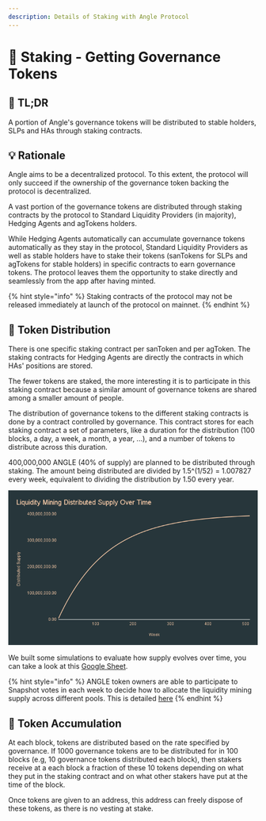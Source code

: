 ```yaml
---
description: Details of Staking with Angle Protocol
---
```


# 🎁 Staking - Getting Governance Tokens

## 🔎 TL;DR

A portion of Angle's governance tokens will be distributed to stable holders, SLPs and HAs through staking contracts.

## 💡 Rationale

Angle aims to be a decentralized protocol. To this extent, the protocol will only succeed if the ownership of the governance token backing the protocol is decentralized.

A vast portion of the governance tokens are distributed through staking contracts by the protocol to Standard Liquidity Providers (in majority), Hedging Agents and agTokens holders.

While Hedging Agents automatically can accumulate governance tokens automatically as they stay in the protocol, Standard Liquidity Providers as well as stable holders have to stake their tokens (sanTokens for SLPs and agTokens for stable holders) in specific contracts to earn governance tokens. The protocol leaves them the opportunity to stake directly and seamlessly from the app after having minted.

{% hint style="info" %}
Staking contracts of the protocol may not be released immediately at launch of the protocol on mainnet.
{% endhint %}

## 💐 Token Distribution

There is one specific staking contract per sanToken and per agToken. The staking contracts for Hedging Agents are directly the contracts in which HAs' positions are stored.

The fewer tokens are staked, the more interesting it is to participate in this staking contract because a similar amount of governance tokens are shared among a smaller amount of people.

The distribution of governance tokens to the different staking contracts is done by a contract controlled by governance. This contract stores for each staking contract a set of parameters, like a duration for the distribution (100 blocks, a day, a week, a month, a year, ...), and a number of tokens to distribute across this duration.

400,000,000 ANGLE (40% of supply) are planned to be distributed through staking. The amount being distributed are divided by 1.5^(1/52) = 1.007827 every week, equivalent to dividing the distribution by 1.50 every year.

![ANGLE Distribution](../.gitbook/assets/Liquidity-Mining-Distributed-Supply-Over-Time.png)

We built some simulations to evaluate how supply evolves over time, you can take a look at this [Google Sheet](https://docs.google.com/spreadsheets/d/1yraSUH_7D-VMnCUsIYWWdW1pxL7bDxN3o0M5japQmeY/edit#gid=0).

{% hint style="info" %}
ANGLE token owners are able to participate to Snapshot votes in each week to decide how to allocate the liquidity mining supply across different pools. This is detailed [here](../governance/voting.md)
{% endhint %}

## 📶 Token Accumulation

At each block, tokens are distributed based on the rate specified by governance. If 1000 governance tokens are to be distributed for in 100 blocks (e.g, 10 governance tokens distributed each block), then stakers receive at a each block a fraction of these 10 tokens depending on what they put in the staking contract and on what other stakers have put at the time of the block.

Once tokens are given to an address, this address can freely dispose of these tokens, as there is no vesting at stake.

